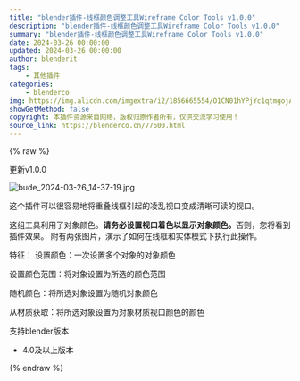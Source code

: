 ```yaml
---
title: "blender插件-线框颜色调整工具Wireframe Color Tools v1.0.0"
description: "blender插件-线框颜色调整工具Wireframe Color Tools v1.0.0"
summary: "blender插件-线框颜色调整工具Wireframe Color Tools v1.0.0"
date: 2024-03-26 00:00:00
updated: 2024-03-26 00:00:00
author: blenderit
tags: 
    - 其他插件
categories:
    - blenderco
img: https://img.alicdn.com/imgextra/i2/1856665554/O1CN01hYPjYc1qtmgojAegL_!!1856665554.jpg
showGetMethod: false
copyright: 本插件资源来自网络，版权归原作者所有，仅供交流学习使用！
source_link: https://blenderco.cn/77600.html
---
```


{% raw %}
<div class="article-tips"><div><i class="icon icon-smile"></i>  更新v1.0.0</div></div><p><img src="https://img.alicdn.com/imgextra/i2/1856665554/O1CN01dmTWCg1qtmgs8PeuS_!!1856665554.jpg" alt="bude_2024-03-26_14-37-19.jpg"></p><p>这个插件可以很容易地将重叠线框引起的凌乱视口变成清晰可读的视口。</p><p>这组工具利用了对象颜色。<strong>请务必设置视口着色以显示对象颜色。</strong>否则，您将看到插件效果。 附有两张图片，演示了如何在线框和实体模式下执行此操作。</p><p>特征： 设置颜色：一次设置多个对象的对象颜色</p><p>设置颜色范围：将对象设置为所选的颜色范围</p><p>随机颜色：将所选对象设置为随机对象颜色</p><p>从材质获取：将所选对象设置为对象材质视口颜色的颜色</p><p>支持blender版本</p><ul>
<li>4.0及以上版本</li>
</ul>
<div style="display: none">blenderco</div>
{% endraw %}